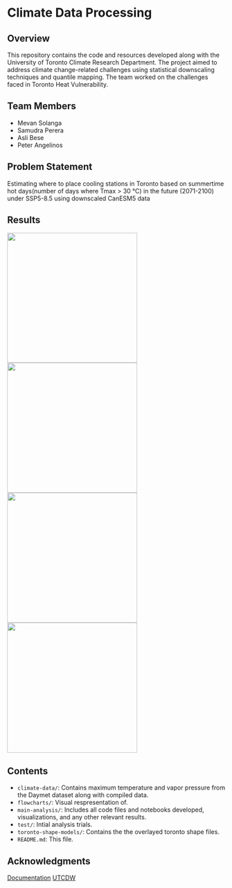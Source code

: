 # Climate Data Processing

## Overview

This repository contains the code and resources developed along with the University of Toronto Climate Research Department. The project aimed to address climate change-related challenges using statistical downscaling techniques and quantile mapping. The team worked on the challenges faced in Toronto Heat Vulnerability.

## Team Members

- Mevan Solanga
- Samudra Perera
- Asli Bese
- Peter Angelinos

## Problem Statement

Estimating where to place cooling stations in Toronto based on summertime hot days(number of days where Tmax > 30 °C) in the future (2071-2100) under SSP5-8.5 using downscaled CanESM5 data

## Results

<img src="https://github.com/Mevan-Solanga/Climate-Data-Processing/assets/118385727/ec32d472-daca-4b9e-a114-1fe96bd364a6" width="300">
<img src="https://github.com/Mevan-Solanga/Climate-Data-Processing/assets/118385727/b4491dc9-1f58-4120-b4ca-67d3bf8521d2" width="300">
<img src="https://github.com/Mevan-Solanga/Climate-Data-Processing/assets/118385727/b1fcb5cb-4e68-4157-8d2d-8dc8a7ea082e" width="300">
<img src="https://github.com/Mevan-Solanga/Climate-Data-Processing/assets/118385727/e72e3dd7-e9a8-494c-9881-3329cec4e65e" width="300">


## Contents

- `climate-data/`: Contains maximum temperature and vapor pressure from the Daymet dataset along with compiled data.
- `flowcharts/`: Visual respresentation of.
- `main-analysis/`: Includes all code files and notebooks developed, visualizations, and any other relevant results.
- `test/`: Intial analysis trials.
- `toronto-shape-models/`: Contains the the overlayed toronto shape files.
- `README.md`: This file.

## Acknowledgments

[Documentation](https://utcdw.physics.utoronto.ca/UTCDW_Guidebook/README.html)
[UTCDW](https://utcdw.physics.utoronto.ca/)
